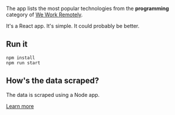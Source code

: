 The app lists the most popular technologies from the **programming** category of [We Work Remotely](https://weworkremotely.com/categories/remote-programming-jobs/).

It's a React app. It's simple. It could probably be better.

## Run it

```
npm install
npm run start
```

## How's the data scraped?

The data is scraped using a Node app.

[Learn more](https://github.com/tom-on-the-internet/scrape-we-work-remotely)
